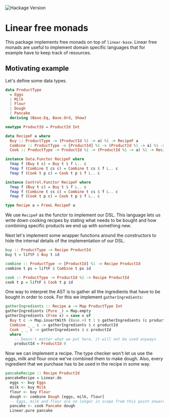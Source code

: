 ![Hackage Version](https://img.shields.io/hackage/v/linear-free)

# Linear free monads

This package implements free monads on top of `linear-base`. Linear free monads
are useful to implement domain specific languages that for example have to keep 
track of resources.

## Motivating example

Let's define some data types.

```haskell
data ProductType
  = Eggs
  | Milk
  | Flour
  | Dough
  | Pancake
  deriving (Base.Eq, Base.Ord, Show)

newtype ProductId = ProductId Int

data RecipeF a where
  Buy :: ProductType -> (ProductId %1 -> a) %1 -> RecipeF a
  Combine :: ProductType -> [ProductId] %1 -> (ProductId %1 -> a) %1 -> RecipeF a
  Cook :: ProductType -> ProductId %1 -> (ProductId %1 -> a) %1 -> RecipeF a

instance Data.Functor RecipeF where
  fmap f (Buy t c) = Buy t $ f L.. c
  fmap f (Combine t cs c) = Combine t cs $ f L.. c
  fmap f (Cook t p c) = Cook t p $ f L.. c

instance Control.Functor RecipeF where
  fmap f (Buy t c) = Buy t $ f L.. c
  fmap f (Combine t cs c) = Combine t cs $ f L.. c
  fmap f (Cook t p c) = Cook t p $ f L.. c

type Recipe a = FreeL RecipeF a
```

We use `RecipeF` as the functor to implement our DSL. This language lets us 
write down cooking recipes by stating what needs to be bought and how combining
specific products we end up with something new.

Next let's implement some wrapper functions around the constructors to hide the
internal details of the implementation of our DSL.

```haskell
buy :: ProductType -> Recipe ProductId
buy t = liftF $ Buy t id

combine :: ProductType -> [ProductId] %1 -> Recipe ProductId
combine t ps = liftF $ Combine t ps id

cook :: ProductType -> ProductId %1 -> Recipe ProductId
cook t p = liftF $ Cook t p id
```

One way to interpret the AST is to gather all the ingredients that have to be 
bought in order to cook. For this we implement `gatherIngredients`:

```haskell
gatherIngredients :: Recipe a -> Map ProductType Int
gatherIngredients (Pure _) = Map.empty
gatherIngredients (Free x) = case x of
  Buy t c -> Map.insertWith (Base.+) t 1 $ gatherIngredients (c productId)
  Combine _ _ c -> gatherIngredients $ c productId
  Cook _ _ c -> gatherIngredients $ c productId
  where
    -- Doesn't matter what we put here, it will not be used anyways
    productId = ProductId 0
```

Now we can implement a recipe. The type checker won't let us use the eggs, milk 
and flour once we've combined them to make dough. Also, every ingredient that we
purchase has to be used in the recipe in some way.

```haskell
pancakeRecipe :: Recipe ProductId
pancakeRecipe = Linear.do
  eggs <- buy Eggs
  milk <- buy Milk
  flour <- buy Flour
  dough <- combine Dough [eggs, milk, flour]
  -- Eggs, milk and flour are no longer in scope from this point onwards
  pancake <- cook Pancake dough
  Linear.pure pancake
```

